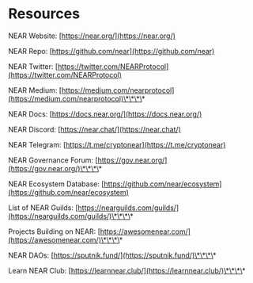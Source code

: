 # Resources

NEAR Website: [https://near.org/](https://near.org/)

NEAR Repo: [https://github.com/near](https://github.com/near)

NEAR Twitter: [https://twitter.com/NEARProtocol](https://twitter.com/NEARProtocol)

NEAR Medium: [https://medium.com/nearprotocol](https://medium.com/nearprotocol)\*\*\*\*

NEAR Docs: [https://docs.near.org/](https://docs.near.org/)

NEAR Discord: [https://near.chat/](https://near.chat/)

NEAR Telegram: [https://t.me/cryptonear](https://t.me/cryptonear)

NEAR Governance Forum: [https://gov.near.org/](https://gov.near.org/)\*\*\*\*

NEAR Ecosystem Database: [https://github.com/near/ecosystem](https://github.com/near/ecosystem)

List of NEAR Guilds: [https://nearguilds.com/guilds/](https://nearguilds.com/guilds/)\*\*\*\*

Projects Building on NEAR: [https://awesomenear.com/](https://awesomenear.com/)\*\*\*\*

NEAR DAOs: [https://sputnik.fund/](https://sputnik.fund/)\*\*\*\*

Learn NEAR Club: [https://learnnear.club/](https://learnnear.club/)\*\*\*\*

